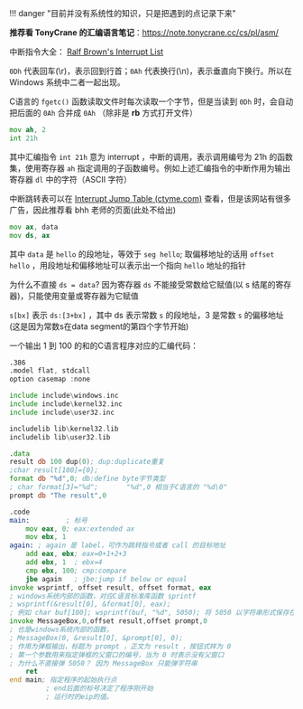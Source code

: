 
!!! danger "目前并没有系统性的知识，只是把遇到的点记录下来"

**推荐看 TonyCrane 的汇编语言笔记**：https://note.tonycrane.cc/cs/pl/asm/

中断指令大全： [Ralf Brown's Interrupt List](./interruptlist/rbrown.htm)

`0Dh` 代表回车(\\r)，表示回到行首；`0Ah` 代表换行(\\n)，表示垂直向下换行。所以在 Windows 系统中二者一起出现。

C语言的 `fgetc()` 函数读取文件时每次读取一个字节，但是当读到 `0Dh` 时，会自动把后面的 `0Ah` 合并成 `0Ah` （除非是 **rb** 方式打开文件）

```asm
mov ah, 2
int 21h
```

其中汇编指令 `int 21h` 意为 interrupt ，中断的调用，表示调用编号为 21h 的函数集，使用寄存器 `ah` 指定调用的子函数编号。例如上述汇编指令的中断作用为输出寄存器 `dl` 中的字符（ASCII 字符）

中断跳转表可以在 [Interrupt Jump Table (ctyme.com)](https://www.ctyme.com/intr/int.htm) 查看，但是该网站有很多广告，因此推荐看 bhh 老师的页面(此处不给出)

```asm
mov ax, data
mov ds, ax
```

其中 `data` 是 `hello` 的段地址，等效于 `seg hello`; 取偏移地址的话用 `offset hello` ，用段地址和偏移地址可以表示出一个指向 `hello` 地址的指针

为什么不直接 `ds = data`? 因为寄存器 `ds` 不能接受常数给它赋值(以 s 结尾的寄存器)，只能使用变量或寄存器为它赋值

`s[bx]` 表示 `ds:[3+bx]` ，其中 ds 表示常数 `s` 的段地址，3 是常数 `s` 的偏移地址(这是因为常数s在data segment的第四个字节开始)

一个输出 1 到 100 的和的C语言程序对应的汇编代码：

```asm
.386
.model flat, stdcall
option casemap :none

include include\windows.inc
include include\kernel32.inc
include include\user32.inc

includelib lib\kernel32.lib
includelib lib\user32.lib

.data
result db 100 dup(0); dup:duplicate重复
;char result[100]={0};
format db "%d",0; db:define byte字节类型
; char format[3]="%d";       "%d",0 相当于C语言的 "%d\0"
prompt db "The result",0

.code
main:         ; 标号
    mov eax, 0; eax:extended ax
    mov ebx, 1
again: ; again 是 label，可作为跳转指令或者 call 的目标地址
    add eax, ebx; eax=0+1+2+3
    add ebx, 1  ; ebx=4
    cmp ebx, 100; cmp:compare
    jbe again   ; jbe:jump if below or equal
invoke wsprintf, offset result, offset format, eax
; windows系统内部的函数，对应C语言标准库函数 sprintf
; wsprintf(&result[0], &format[0], eax);
; 例如 char buf[100]; wsprintf(buf, "%d", 5050); 将 5050 以字符串形式保存在数组 buf 中("5050\0")
invoke MessageBox,0,offset result,offset prompt,0
; 也是windows系统内部的函数，
; MessageBox(0, &result[0], &prompt[0], 0);
; 作用为弹框输出，标题为 prompt ，正文为 result ，按钮式样为 0
; 第一个参数用来指定弹框的父窗口的编号，当为 0 时表示没有父窗口
; 为什么不直接弹 5050？ 因为 MessageBox 只能弹字符串
    ret
end main; 指定程序的起始执行点
         ; end后面的标号决定了程序刚开始
         ; 运行时的eip的值。
```